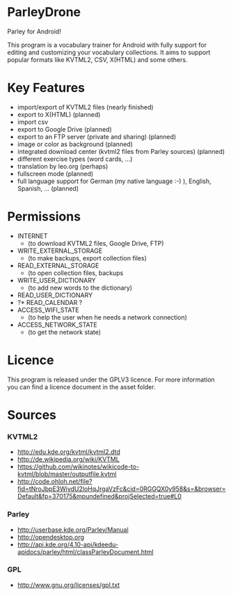 ParleyDrone
===========
Parley for Android!

This program is a vocabulary trainer for Android with fully support for editing and customizing your vocabulary collections.
It aims to support popular formats like KVTML2, CSV, X(HTML) and some others.

# Key Features
* import/export of KVTML2 files (nearly finished)
* export to X(HTML) (planned)
* import csv
* export to Google Drive (planned)
* export to an FTP server (private and sharing) (planned)
* image or color as background (planned)
* integrated download center (kvtml2 files from Parley sources) (planned)
* different exercise types (word cards, ...)
* translation by leo.org (perhaps)
* fullscreen mode (planned)
* full language support for German (my native language :-) ), English, Spanish, ... (planned)

# Permissions
* INTERNET
  * (to download KVTML2 files, Google Drive, FTP)
* WRITE_EXTERNAL_STORAGE
  * (to make backups, export collection files)
* READ_EXTERNAL_STORAGE
  * (to open collection files, backups
* WRITE_USER_DICTIONARY
  * (to add new words to the dictionary)
* READ_USER_DICTIONARY
* ?* READ_CALENDAR ?
* ACCESS_WIFI_STATE
  * (to help the user when he needs a network connection)
* ACCESS_NETWORK_STATE
  * (to get the network state)

# Licence
This program is released under the GPLV3 licence.
For more information you can find a licence document in the asset folder.

# Sources
### KVTML2
* http://edu.kde.org/kvtml/kvtml2.dtd
* http://de.wikipedia.org/wiki/KVTML
* https://github.com/wikinotes/wikicode-to-kvtml/blob/master/outputfile.kvtml
* http://code.ohloh.net/file?fid=tNroJbpE3WiydU2loHqJrgaVzFc&cid=0RGGQX0y958&s=&browser=Default&fp=370175&mpundefined&projSelected=true#L0

### Parley
* http://userbase.kde.org/Parley/Manual
* http://opendesktop.org
* http://api.kde.org/4.10-api/kdeedu-apidocs/parley/html/classParleyDocument.html

### GPL
* http://www.gnu.org/licenses/gpl.txt
